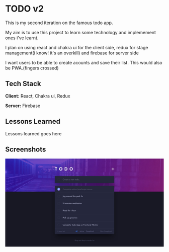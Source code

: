 # TODO v2

This is my second iteration on the famous todo app.

My aim is to use this project to learn some technology and implemement ones i've learnt.

I plan on using react and chakra ui for the client side, redux for stage management(i know! it's an overkill) and firebase for server side

I want users to be able to create acounts and save their list. This would also be PWA.(fingers crossed)

## Tech Stack

**Client:** React, Chakra ui, Redux

**Server:** Firebase

## Lessons Learned

Lessons learned goes here

## Screenshots

![App Screenshot](./public/design.jpg)
